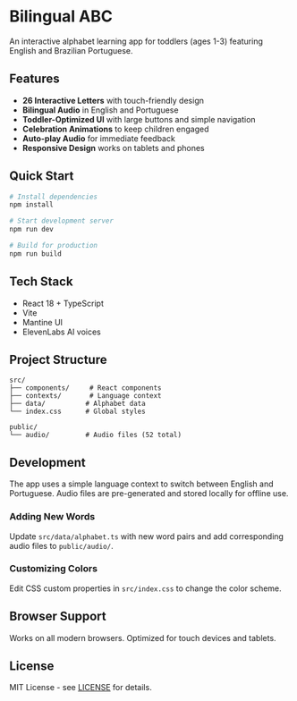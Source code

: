 # Bilingual ABC

An interactive alphabet learning app for toddlers (ages 1-3) featuring English and Brazilian Portuguese.

## Features

- **26 Interactive Letters** with touch-friendly design
- **Bilingual Audio** in English and Portuguese
- **Toddler-Optimized UI** with large buttons and simple navigation
- **Celebration Animations** to keep children engaged
- **Auto-play Audio** for immediate feedback
- **Responsive Design** works on tablets and phones

## Quick Start

```bash
# Install dependencies
npm install

# Start development server
npm run dev

# Build for production
npm run build
```

## Tech Stack

- React 18 + TypeScript
- Vite
- Mantine UI
- ElevenLabs AI voices

## Project Structure

```
src/
├── components/     # React components
├── contexts/       # Language context
├── data/          # Alphabet data
└── index.css      # Global styles

public/
└── audio/         # Audio files (52 total)
```

## Development

The app uses a simple language context to switch between English and Portuguese. Audio files are pre-generated and stored locally for offline use.

### Adding New Words

Update `src/data/alphabet.ts` with new word pairs and add corresponding audio files to `public/audio/`.

### Customizing Colors

Edit CSS custom properties in `src/index.css` to change the color scheme.

## Browser Support

Works on all modern browsers. Optimized for touch devices and tablets.

## License

MIT License - see [LICENSE](LICENSE) for details.